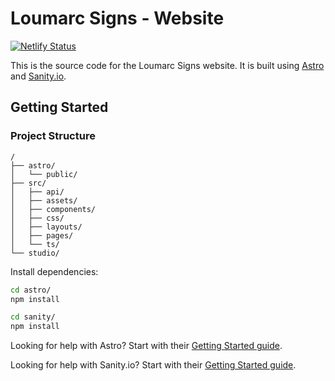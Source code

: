 # Loumarc Signs - Website
[![Netlify Status](https://api.netlify.com/api/v1/badges/7622e9a9-a159-4057-becd-8c914fdbd01e/deploy-status)](https://app.netlify.com/sites/loumarc-signs/deploys)

This is the source code for the Loumarc Signs website. It is built using [Astro](https://astro.build/) and [Sanity.io](https://www.sanity.io/).

## Getting Started

### Project Structure

```
/
├── astro/
│   └── public/
├── src/
│   ├── api/
│   ├── assets/
│   ├── components/
│   ├── css/
│   ├── layouts/
│   ├── pages/
│   └── ts/
└── studio/
```

Install dependencies:

```bash
cd astro/
npm install

cd sanity/
npm install
```

Looking for help with Astro? Start with their [Getting Started guide](https://docs.astro.build/en/getting-started/).

Looking for help with Sanity.io? Start with their [Getting Started guide](https://www.sanity.io/docs/getting-started-with-sanity).